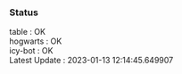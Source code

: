 ### Status


table : OK  
hogwarts : OK  
icy-bot : OK  
Latest Update : 2023-01-13 12:14:45.649907
